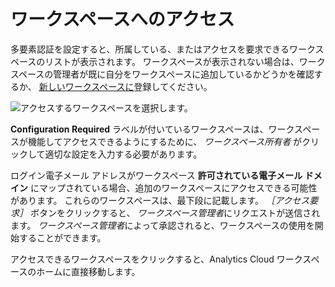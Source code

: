 # ワークスペースへのアクセス

多要素認証を設定すると、所属している、またはアクセスを要求できるワークスペースのリストが表示されます。 ワークスペースが表示されない場合は、ワークスペースの管理者が既に自分をワークスペースに追加しているかどうかを確認するか、 [新しいワークスペースに](./signing-up-for-a-new-workspace.md)登録してください。

![アクセスするワークスペースを選択します。](accessing-your-workspace/images/01.png)

**Configuration Required** ラベルが付いているワークスペースは、ワークスペースが機能してアクセスできるようにするために、 *ワークスペース所有者* がクリックして適切な設定を入力する必要があります。

ログイン電子メール アドレスがワークスペース **許可されている電子メール ドメイン** にマップされている場合、追加のワークスペースにアクセスできる可能性があります。 これらのワークスペースは、最下段に記載します。 *［アクセス要求］* ボタンをクリックすると、 *ワークスペース管理者*にリクエストが送信されます。 *ワークスペース管理者*によって承認されると、ワークスペースの使用を開始することができます。

アクセスできるワークスペースをクリックすると、Analytics Cloud ワークスペースのホームに直接移動します。
